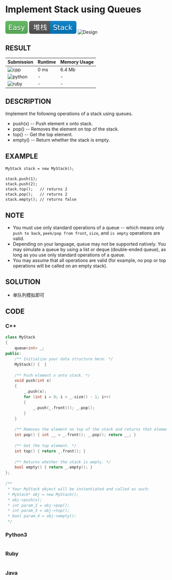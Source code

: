 # Implement Stack using Queues

![Easy](../../materials/-Easy-5cb85c.svg) ![Stack](../../materials/堆栈-Stack-007ec6.svg) ![Design](../../materials/设计-Design-007ec6.svg)

## RESULT

| Submission                                                        | Runtime | Memory Usage |
| ----------------------------------------------------------------- | ------- | ------------ |
| ![cpp](https://img.shields.io/badge/leetcode225-cpp-f34b7d.svg)   | 0 ms    | 6.4 Mb       |
| ![python](https://img.shields.io/badge/leetcode225-py-3572A5.svg) | -       | -            |
| ![ruby](https://img.shields.io/badge/leetcode225-rb-701516.svg)   | -       | -            |

## DESCRIPTION

Implement the following operations of a stack using queues.

* push(x) -- Push element x onto stack.
* pop() -- Removes the element on top of the stack.
* top() -- Get the top element.
* empty() -- Return whether the stack is empty.

## EXAMPLE

```plain
MyStack stack = new MyStack();

stack.push(1);
stack.push(2);  
stack.top();   // returns 2
stack.pop();   // returns 2
stack.empty(); // returns false
```

## NOTE

* You must use only standard operations of a queue -- which means only `push to back`, `peek/pop from front`, `size`, and `is empty` operations are valid.
* Depending on your language, queue may not be supported natively. You may simulate a queue by using a list or deque (double-ended queue), as long as you use only standard operations of a queue.
* You may assume that all operations are valid (for example, no pop or top operations will be called on an empty stack).

## SOLUTION

* 单队列模拟即可

## CODE

### C++

```cpp
class MyStack
{
    queue<int> _;
public:
    /** Initialize your data structure here. */
    MyStack() {  }

    /** Push element x onto stack. */
    void push(int x)
    {
        _.push(x);
        for (int i = 0; i < _.size() - 1; i++)
        {
            _.push(_.front()); _.pop();
        }
    }

    /** Removes the element on top of the stack and returns that element. */
    int pop() { int __ = _.front(); _.pop(); return __; }

    /** Get the top element. */
    int top() { return _.front(); }

    /** Returns whether the stack is empty. */
    bool empty() { return _.empty(); }
};

/**
 * Your MyStack object will be instantiated and called as such:
 * MyStack* obj = new MyStack();
 * obj->push(x);
 * int param_2 = obj->pop();
 * int param_3 = obj->top();
 * bool param_4 = obj->empty();
 */
```

### Python3

```python
```

### Ruby

```ruby
```

### Java
